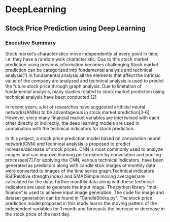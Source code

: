 # DeepLearning
## Stock Price Prediction using Deep Learning
### Executive Summary
Stock market’s characteristics move independently at every point in time, i.e. they have a random walk characteristic. Due to this stock market prediction using previous information becomes challenging.Stock market prediction can be categorized into fundamental analysis and technical analysis[1].In fundamental analysis all the elements that affect the intrinsic value of the company are analyzed and technical analysis is used to predict the future stock price through graph analysis. Due to limitation of fundamental analysis, many studies related to stock market prediction using technical analysis have been conducted.[2] 

In recent years, a lot of researches have suggested artificial neural networks(ANNs) to be advantageous in stock market prediction[3-6]. However, since many financial market variables are intertwined with each other directly or indirectly, the deep learning models are used in combination with the technical indicators for stock prediction.

In this project, a stock price prediction model based on convolution neural network(CNN) and technical analysis is proposed to predict increase/decrease of stock prices. CNN is most commonly used to analyze images and can improve learning performance by convolution and pooling processes[7].For applying the CNN, various technical indicators, have been generated as predictors along with candle stick images of monthly data were converted to images of the time series graph.Technical indicators RSI(Relative strength index) and SMA(Simple moving averages)are calculated for the data, further monthly data along with these technical indicators are used to generate the input image. The python library “mpl-finance” is used to achieve input image generation. The code for image and dataset generation can be found in “CandleSticks.py”. The stock price prediction model proposed in this study learns the moving pattern of the independent variables for 1 month and forecasts the increase or decrease in the stock price of the next day.
